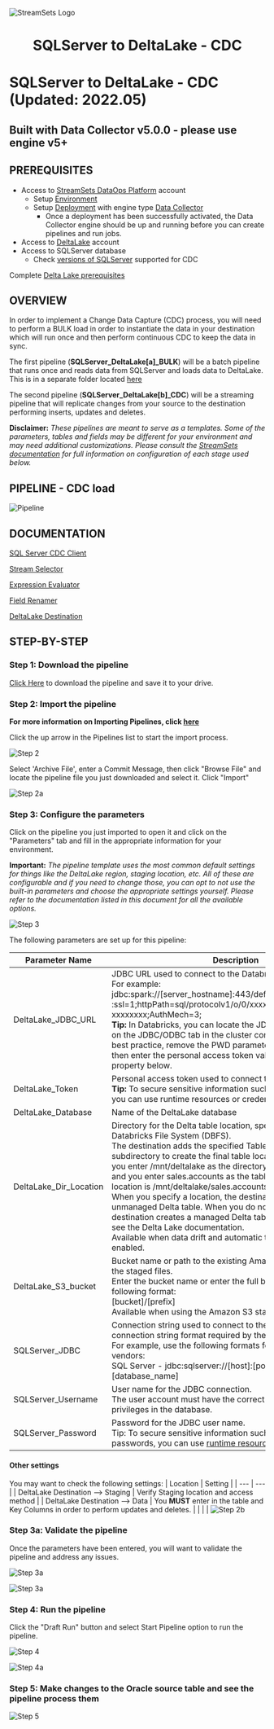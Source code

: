 ![StreamSets Logo](../../images/StreamSets_Full_Color_Transparent.png)

<h1><p align="center">SQLServer to DeltaLake - CDC</p></h1>

# SQLServer to DeltaLake - CDC (Updated: 2022.05)

## Built with Data Collector v5.0.0 - please use engine v5+

## PREREQUISITES

* Access to [StreamSets DataOps Platform](https://cloud.login.streamsets.com/) account
  * Setup [Environment](https://docs.streamsets.com/portal/#platform-controlhub/controlhub/UserGuide/Environments/Overview.html#concept_z4x_nw2_v4b)
  * Setup [Deployment](https://docs.streamsets.com/portal/#platform-controlhub/controlhub/UserGuide/Deployments/Overview.html#concept_srv_jgf_v4b) with engine type [Data Collector](https://docs.streamsets.com/portal/#datacollector/latest/help/datacollector/UserGuide/Getting_Started/GettingStarted_Title.html#concept_sjz_rmx_3q)
    * Once a deployment has been successfully activated, the Data Collector engine should be up
and running before you can create pipelines and run jobs.
* Access to [DeltaLake](https://databricks.com/try-databricks) account
* Access to SQLServer database
  * Check [versions of SQLServer](https://docs.streamsets.com/portal/#datacollector/4.0.x/help/datacollector/UserGuide/Installation/SupportedSystemVersions.html#concept_k4l_5ft_v4b) supported for CDC

Complete [Delta Lake prerequisites](https://docs.streamsets.com/portal/platform-datacollector/latest/datacollector/UserGuide/Destinations/DeltaLake.html#concept_xnp_y5f_dlb)

## OVERVIEW

In order to implement a Change Data Capture (CDC) process, you will need to perform a BULK load in order to instantiate the data in your destination which will run once and then perform continuous CDC to keep the data in sync.

The first pipeline (**SQLServer_DeltaLake[a]_BULK**) will be a batch pipeline that runs once and reads data from SQLServer and loads data to DeltaLake.  This is in a separate folder located [here](https://github.com/streamsets/sample-pipelines/tree/master/Data%20Collector/SQLServer%20to%20DeltaLake%20-%20BULK)

The second pipeline (**SQLServer_DeltaLake[b]_CDC**) will be a streaming pipeline that will replicate changes from your source to the destination performing inserts, updates and deletes.

**Disclaimer:** *These pipelines are meant to serve as a templates.  Some of the parameters, tables and fields may be different for your environment and may need additional customizations.  Please consult the [StreamSets documentation](https://docs.streamsets.com/) for full information on configuration of each stage used below.*

## PIPELINE - CDC load

![Pipeline](images/SQLServertoDeltaLake_pipeline.png "SQLServer CDC to DeltaLake")

## DOCUMENTATION

[SQL Server CDC Client](https://docs.streamsets.com/portal/platform-datacollector/latest/datacollector/UserGuide/Origins/SQLServerCDC.html#concept_ut3_ywc_v1b)

[Stream Selector](https://docs.streamsets.com/portal/platform-datacollector/latest/datacollector/UserGuide/Processors/StreamSelector.html#concept_tqv_t5r_wq)

[Expression Evaluator](https://docs.streamsets.com/portal/platform-datacollector/latest/datacollector/UserGuide/Processors/Expression.html#concept_zm2_pp3_wq)

[Field Renamer](https://docs.streamsets.com/portal/platform-datacollector/latest/datacollector/UserGuide/Processors/FieldRenamer.html#concept_vyv_zsg_ht)

[DeltaLake Destination](https://docs.streamsets.com/portal/platform-datacollector/latest/datacollector/UserGuide/Destinations/DeltaLake.html#concept_ddy_cdz_clb)

## STEP-BY-STEP

### Step 1: Download the pipeline

[Click Here](./SQLServer_DeltaLake[b]_CDC.zip?raw=true) to download the pipeline and save it to your drive.

### Step 2: Import the pipeline

**For more information on Importing Pipelines, click [here](https://docs.streamsets.com/portal/platform-controlhub/controlhub/UserGuide/ExportImport/Importing.html#concept_gsm_tjx_bdb)**

Click the up arrow in the Pipelines list to start the import process.

![Step 2](images/SQLServertoDeltaLake_step2.png "Import the Pipeline")

Select 'Archive File', enter a Commit Message, then click "Browse File" and locate the pipeline file you just downloaded and select it. Click "Import"

![Step 2a](images/SQLServertoDeltaLake_step2a.png "Import the Pipeline")

### Step 3: Configure the parameters

Click on the pipeline you just imported to open it and click on the "Parameters" tab and fill in the appropriate information for your environment.

**Important:** *The pipeline template uses the most common default settings for things like the DeltaLake region, staging location, etc. All of these are configurable and if you need to change those, you can opt to not use the built-in parameters and choose the appropriate settings yourself. Please refer to the documentation listed in this document for all the available options.*

![Step 3](images/SQLServertoDeltaLake_step3.png "Configure the parameters")

The following parameters are set up for this pipeline:

| Parameter Name | Description |
| --- | --- |
| DeltaLake_JDBC_URL | JDBC URL used to connect to the Databricks cluster.<br>For example: jdbc:spark://[server_hostname]:443/default;transportMode=http :ssl=1;httpPath=sql/protocolv1/o/0/xxxx-xxxxxx-xxxxxxxx;AuthMech=3;<br>**Tip:** In Databricks, you can locate the JDBC URL for your cluster on the JDBC/ODBC tab in the cluster configuration details. As a best practice, remove the PWD parameter from the URL, and then enter the personal access token value in the Token property below. |
| DeltaLake_Token | Personal access token used to connect to the Databricks cluster.<br>**Tip:** To secure sensitive information such as access key pairs, you can use runtime resources or credential stores. |
| DeltaLake_Database | Name of the DeltaLake database |
| DeltaLake_Dir_Location | Directory for the Delta table location, specified as a path on Databricks File System (DBFS).<br>The destination adds the specified Table Name value as a subdirectory to create the final table location. For example, if you enter /mnt/deltalake as the directory for the table location and you enter sales.accounts as the table name, the final table location is /mnt/deltalake/sales.accounts.<br>When you specify a location, the destination creates an unmanaged Delta table. When you do not specify a location, the destination creates a managed Delta table. For more information, see the Delta Lake documentation.<br>Available when data drift and automatic table creation are enabled. |
| DeltaLake_S3_bucket | Bucket name or path to the existing Amazon S3 location to write the staged files.<br>Enter the bucket name or enter the full bucket path in the following format:<br>[bucket]/[prefix]<br>Available when using the Amazon S3 staging location. |
| SQLServer_JDBC | Connection string used to connect to the database. Use the connection string format required by the database vendor.<br>For example, use the following formats for these database vendors:<br>SQL Server - jdbc:sqlserver://[host]:[port];databaseName=[database_name]|
| SQLServer_Username | User name for the JDBC connection.<br>The user account must have the correct permissions or privileges in the database.|
| SQLServer_Password | Password for the JDBC user name.<br>Tip: To secure sensitive information such as user names and passwords, you can use [runtime resources](https://docs.streamsets.com/portal/platform-datacollector/latest/datacollector/UserGuide/Pipeline_Configuration/RuntimeValues.html#concept_bs4_5nm_2s) or [credential stores](https://docs.streamsets.com/portal/platform-datacollector/latest/datacollector/UserGuide/Configuration/CredentialStores.html#concept_bt1_bpj_r1b).

#### Other settings

You may want to check the following settings:
| Location | Setting |
| --- | --- |
| DeltaLake Destination --> Staging | Verify Staging location and access method |
| DeltaLake Destination --> Data | You **MUST** enter in the table and Key Columns in order to perform updates and deletes. |
| | |
![Step 2b](images/SQLServertoDeltaLake_step2b.png "Keys")
### Step 3a: Validate the pipeline

Once the parameters have been entered, you will want to validate the pipeline and address any issues.

![Step 3a](images/SQLServertoDeltaLake_step3a.png "Validate the pipeline")

![Step 3a](images/SQLServertoDeltaLake_step3a2.png "Validate the pipeline")

### Step 4: Run the pipeline

Click the "Draft Run" button and select Start Pipeline option to run the pipeline.

![Step 4](images/SQLServertoDeltaLake_step4.png "Run the pipeline")

![Step 4a](images/SQLServertoDeltaLake_step4a.png "Run the pipeline")

### Step 5: Make changes to the Oracle source table and see the pipeline process them

![Step 5](images/SQLServertoDeltaLake_step5.png "View the results")
